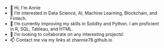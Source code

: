 - 👋 Hi, I'm Annie
- 👀 I’m interested in Data Science, AI, Machine Learning, Blockchain, and Fintech.
- 🌱 I’m currently improving my skills in Solidity and Python. I am proficient in R, SQL, Tableau, and HTML.
- 💞️ I’m looking to collaborate on any interesting projects!
- 📫 Contact me via my links at zhannie78.github.io

<!---
zhannie78/zhannie78 is a ✨ special ✨ repository because its `README.md` (this file) appears on your GitHub profile.
You can click the Preview link to take a look at your changes.
--->
